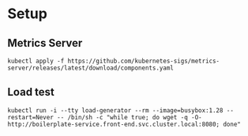# Setup

## Metrics Server

```shell
kubectl apply -f https://github.com/kubernetes-sigs/metrics-server/releases/latest/download/components.yaml
```

## Load test

```shell
kubectl run -i --tty load-generator --rm --image=busybox:1.28 --restart=Never -- /bin/sh -c "while true; do wget -q -O- http://boilerplate-service.front-end.svc.cluster.local:8080; done"
```
